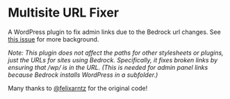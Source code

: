 # Multisite URL Fixer

A WordPress plugin to fix admin links due to the Bedrock url changes. See [this issue](https://github.com/roots/bedrock/issues/250) for more background.

_Note: This plugin does not affect the paths for other stylesheets or plugins, just the URLs for sites using Bedrock. Specifically, it fixes broken links by ensuring that /wp/ is in the URL. (This is needed for admin panel links because Bedrock installs WordPress in a subfolder.)_

Many thanks to [@felixarntz](https://github.com/felixarntz) for the original code!
